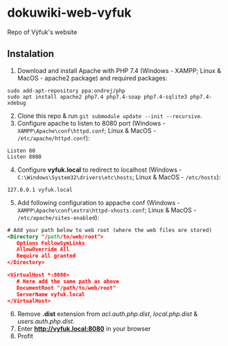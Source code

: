 # dokuwiki-web-vyfuk
Repo of Výfuk's website

## Instalation
  1. Download and install Apache with PHP 7.4 (Windows - XAMPP; Linux & MacOS - apache2 package) and required packages:
```
sudo add-apt-repository ppa:ondrej/php
sudo apt install apache2 php7.4 php7.4-soap php7.4-sqlite3 php7.4-xdebug
```
  2. Clone this repo & run `git submodule update --init --recursive`.
  3. Configure apache to listen to 8080 port (Windows - `XAMPP\Apache\conf\httpd.conf`; Linux & MacOS - `/etc/apache/httpd.conf`):
```
Listen 80
Listen 8080
```
  4. Configure **vyfuk.local** to redirect to localhost (Windows - `C:\Windows\System32\drivers\etc\hosts`; Linux & MacOS - `/etc/hosts`):
```
127.0.0.1 vyfuk.local
```
  5. Add following configuration to appache conf (Windows - `XAMPP\Apache\conf\extra\httpd-vhosts.conf`; Linux & MacOS - `/etc/apache/sites-enabled`):
 ```xml
# Add your path below to web root (where the web files are stored)
<Directory "/path/to/web/root">
	Options FollowSymLinks
	AllowOverride All
	Require all granted
</Directory>

<VirtualHost *:8080> 
    # Here add the same path as above
    DocumentRoot "/path/to/web/root"
    ServerName vyfuk.local
</VirtualHost>
```
  6. Remove **.dist** extension from _acl.auth.php.dist_, _local.php.dist_ & _users.auth.php.dist_.
  7. Enter **http://vyfuk.local:8080** in your browser
  8. Profit
